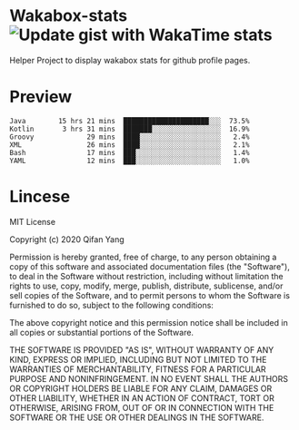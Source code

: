  # Wakabox-stats ![Update gist with WakaTime stats](https://github.com/underwindfall/wakabox-stats/workflows/Update%20gist%20with%20WakaTime%20stats/badge.svg)

  Helper Project to display wakabox stats for github profile pages. 
 # Preview 
  
  ```  
 Java        15 hrs 21 mins  █████████████████████░░░  73.5%
Kotlin       3 hrs 31 mins  ███████░░░░░░░░░░░░░░░░░  16.9%
Groovy             29 mins  ████░░░░░░░░░░░░░░░░░░░░   2.4%
XML                26 mins  ████░░░░░░░░░░░░░░░░░░░░   2.1%
Bash               17 mins  ███░░░░░░░░░░░░░░░░░░░░░   1.4%
YAML               12 mins  ███░░░░░░░░░░░░░░░░░░░░░   1.0% 
 ``` 
  
 
 # Lincese 

  MIT License

  Copyright (c) 2020 Qifan Yang
  
  Permission is hereby granted, free of charge, to any person obtaining a copy
  of this software and associated documentation files (the "Software"), to deal
  in the Software without restriction, including without limitation the rights
  to use, copy, modify, merge, publish, distribute, sublicense, and/or sell
  copies of the Software, and to permit persons to whom the Software is
  furnished to do so, subject to the following conditions:
  
  The above copyright notice and this permission notice shall be included in all
  copies or substantial portions of the Software.
  
  THE SOFTWARE IS PROVIDED "AS IS", WITHOUT WARRANTY OF ANY KIND, EXPRESS OR
  IMPLIED, INCLUDING BUT NOT LIMITED TO THE WARRANTIES OF MERCHANTABILITY,
  FITNESS FOR A PARTICULAR PURPOSE AND NONINFRINGEMENT. IN NO EVENT SHALL THE
  AUTHORS OR COPYRIGHT HOLDERS BE LIABLE FOR ANY CLAIM, DAMAGES OR OTHER
  LIABILITY, WHETHER IN AN ACTION OF CONTRACT, TORT OR OTHERWISE, ARISING FROM,
  OUT OF OR IN CONNECTION WITH THE SOFTWARE OR THE USE OR OTHER DEALINGS IN THE
  SOFTWARE.

